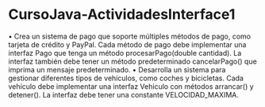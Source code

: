 # CursoJava-ActividadesInterface1

• Crea un sistema de pago que soporte múltiples métodos de pago,
como tarjeta de crédito y PayPal. Cada método de pago debe
implementar una interfaz Pago que tenga un método
procesarPago(double cantidad). La interfaz también debe tener un
método predeterminado cancelarPago() que imprima un mensaje
predeterminado.
• Desarrolla un sistema para gestionar diferentes tipos de vehículos,
como coches y bicicletas. Cada vehículo debe implementar una interfaz
Vehiculo con métodos arrancar() y detener(). La interfaz debe tener
una constante VELOCIDAD_MAXIMA.
